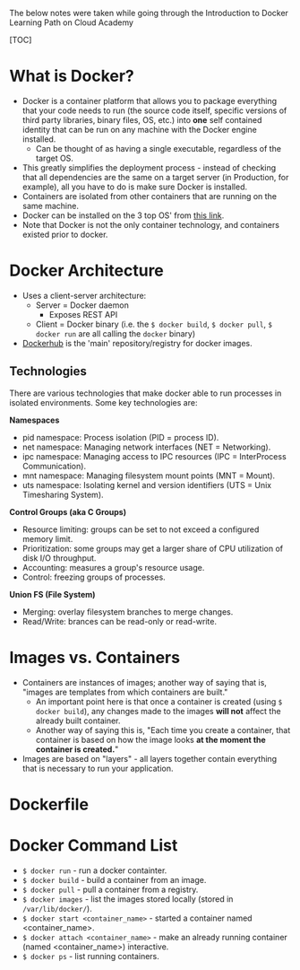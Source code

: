 The below notes were taken while going through the Introduction to Docker Learning Path on
Cloud Academy

[TOC]

# What is Docker?

* Docker is a container platform that allows you to package everything that your code needs to run (the source code
  itself, specific versions of third party libraries, binary files, OS, etc.) into **one** self contained identity that
  can be run on any machine with the Docker engine installed.
	* Can be thought of as having a single executable, regardless of the target OS.
* This greatly simplifies the deployment process - instead of checking that all dependencies are the same on a target
  server (in Production, for example), all you have to do is make sure Docker is installed.
* Containers are isolated from other containers that are running on the same machine.
* Docker can be installed on the 3 top OS' from [this link](https://docs.docker.com/get-docker/).
* Note that Docker is not the only container technology, and containers existed prior to docker.

# Docker Architecture

* Uses a client-server architecture:
	* Server = Docker daemon
		* Exposes REST API
	* Client = Docker binary (i.e. the `$ docker build`, `$ docker pull`, `$ docker run` are all calling the
	  `docker` binary)
* [Dockerhub](https://hub.docker.com/) is the 'main' repository/registry for docker images.

## Technologies

There are various technologies that make docker able to run processes in isolated environments. Some key technologies
are:

**Namespaces**
* pid namespace: Process isolation (PID = process ID).
* net namespace: Managing network interfaces (NET = Networking).
* ipc namespace: Managing access to IPC resources (IPC = InterProcess Communication).
* mnt namespace: Managing filesystem mount points (MNT = Mount).
* uts namespace: Isolating kernel and version identifiers (UTS = Unix Timesharing System).

**Control Groups (aka C Groups)**
* Resource limiting: groups can be set to not exceed a configured memory limit.
* Prioritization: some groups may get a larger share of CPU utilization of disk I/O throughput.
* Accounting: measures a group's resource usage.
* Control: freezing groups of processes.

**Union FS (File System)**
* Merging: overlay filesystem branches to merge changes.
* Read/Write: brances can be read-only or read-write.

# Images vs. Containers

* Containers are instances of images; another way of saying that is, "images are templates from which containers are
  built."
	* An important point here is that once a container is created (using `$ docker build`), any changes made to
	  the images **will not** affect the already built container.
	* Another way of saying this is, "Each time you create a container, that container is based on how the image
	  looks **at the moment the container is created.**"
* Images are based on "layers" - all layers together contain everything that is necessary to run your application.

# Dockerfile 


# Docker Command List

* `$ docker run` - run a docker containter.
* `$ docker build` - build a container from an image.
* `$ docker pull` - pull a container from a registry.
* `$ docker images` - list the images stored locally (stored in `/var/lib/docker/`).
* `$ docker start <container_name>` - started a container named <container_name>.
* `$ docker attach <container_name>` - make an already running container (named <container_name>) interactive.
* `$ docker ps` - list running containers.
